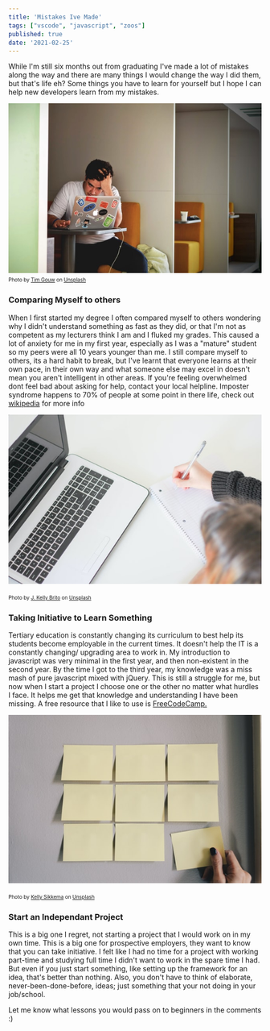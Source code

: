 ```yaml
---
title: 'Mistakes Ive Made'
tags: ["vscode", "javascript", "zoos"]
published: true
date: '2021-02-25'
---
```


While I'm still six months out from graduating I've made a lot of mistakes along the way and there are many things I would change the way I did them, but that's life eh?
Some things you have to learn for yourself but I hope I can help new developers learn from my mistakes. 

![](../src/images/tim-gouw-1K9T5YiZ2WU-unsplash.jpg)
<span style="font-size:10px;">Photo by <a href="https://unsplash.com/@punttim?utm_source=unsplash&amp;utm_medium=referral&amp;utm_content=creditCopyText">Tim Gouw</a> on <a href="https://unsplash.com/s/photos/work-stress?utm_source=unsplash&amp;utm_medium=referral&amp;utm_content=creditCopyText">Unsplash</a></span>

### Comparing Myself to others

When I first started my degree I often compared myself to others wondering why I didn't understand something as fast as they did, or that I'm not as competent as my lecturers think I am and I fluked my grades. This caused a lot of anxiety for me in my first year, especially as I was a "mature" student so my peers were all 10 years younger than me. I still compare myself to others, its a hard habit to break, but I've learnt that everyone learns at their own pace, in their own way and what someone else may excel in doesn't mean you aren't intelligent in other areas. 
If you're feeling overwhelmed dont feel bad about asking for help, contact your local helpline. Imposter syndrome happens to 70% of people at some point in there life, check out [wikipedia](https://en.wikipedia.org/wiki/Impostor_syndrome) for more info

![](../src/images/j-kelly-brito-PeUJyoylfe4-unsplash.jpg)

<span style="font-size:10px;">Photo by <a href="https://unsplash.com/@heykellybrito?utm_source=unsplash&amp;utm_medium=referral&amp;utm_content=creditCopyText">J. Kelly Brito</a> on <a href="https://unsplash.com/s/photos/study?utm_source=unsplash&amp;utm_medium=referral&amp;utm_content=creditCopyText">Unsplash</a></span>

### Taking Initiative to Learn Something

Tertiary education is constantly changing its curriculum to best help its students become employable in the current times. It doesn't help the IT is a constantly changing/ upgrading area to work in. My introduction to javascript was very minimal in the first year, and then non-existent in the second year. By the time I got to the third year, my knowledge was a miss mash of pure javascript mixed with jQuery. This is still a struggle for me, but now when I start a project I choose one or the other no matter what hurdles I face. It helps me get that knowledge and understanding I have been missing. A free resource that I like to use is [FreeCodeCamp.](https://www.freecodecamp.org/)  

![](../src/images/kelly-sikkema--1_RZL8BGBM-unsplash.jpg)

<span style="font-size:10px;">Photo by <a href="https://unsplash.com/@kellysikkema?utm_source=unsplash&amp;utm_medium=referral&amp;utm_content=creditCopyText">Kelly Sikkema</a> on <a href="https://unsplash.com/s/photos/planning?utm_source=unsplash&amp;utm_medium=referral&amp;utm_content=creditCopyText">Unsplash</a></span>

### Start an Independant Project 
This is a big one I regret, not starting a project that I would work on in my own time. This is a big one for prospective employers, they want to know that you can take initiative. I felt like I had no time for a project with working part-time and studying full time I didn't want to work in the spare time I had. But even if you just start something, like setting up the framework for an idea, that's better than nothing. Also, you don't have to think of elaborate, never-been-done-before, ideas; just something that your not doing in your job/school. 

 Let me know what lessons you would pass on to beginners in the comments :) 